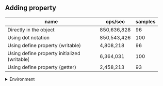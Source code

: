## Adding property

|name|ops/sec|samples|
|-|-|-|
|Directly in the object|850,636,828|96|
|Using dot notation|850,543,426|100|
|Using define property (writable)|4,808,218|96|
|Using define property initialized (writable)|6,364,031|100|
|Using define property (getter)|2,458,213|93|


<details>
<summary>Environment</summary>

* __Machine:__ linux x64 | 4 vCPUs | 7.6GB Mem
* __Run:__ Mon Nov 06 2023 14:54:24 GMT+0000 (Coordinated Universal Time)
</details>

<!--
{"environment":{"platform":"linux","arch":"x64","cpus":4,"totalMemory":7.6085662841796875},"benchmarks":[{"name":"Directly in the object","opsSec":850636827.5340086,"samples":7},{"name":"Using dot notation","opsSec":850543425.6424239,"samples":7},{"name":"Using define property (writable)","opsSec":4808218.340359648,"samples":8},{"name":"Using define property initialized (writable)","opsSec":6364030.820693319,"samples":6},{"name":"Using define property (getter)","opsSec":2458213.265689548,"samples":4}]}-->
